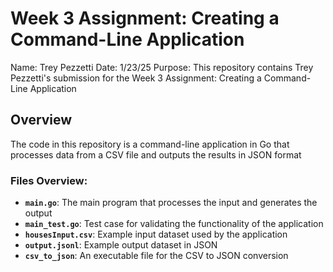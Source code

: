 # Week 3 Assignment: Creating a Command-Line Application
Name: Trey Pezzetti
Date: 1/23/25
Purpose: This repository contains Trey Pezzetti's submission for the Week 3 Assignment: Creating a Command-Line Application

## Overview
The code in this repository is a command-line application in Go that processes data from a CSV file and outputs the results in JSON format

### Files Overview:
- **`main.go`**: The main program that processes the input and generates the output
- **`main_test.go`**: Test case for validating the functionality of the application
- **`housesInput.csv`**: Example input dataset used by the application
- **`output.jsonl`**: Example output dataset in JSON
- **`csv_to_json`**: An executable file for the CSV to JSON conversion
